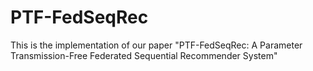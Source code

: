 # PTF-FedSeqRec
This is the implementation of our paper "PTF-FedSeqRec: A Parameter Transmission-Free Federated Sequential Recommender System"

